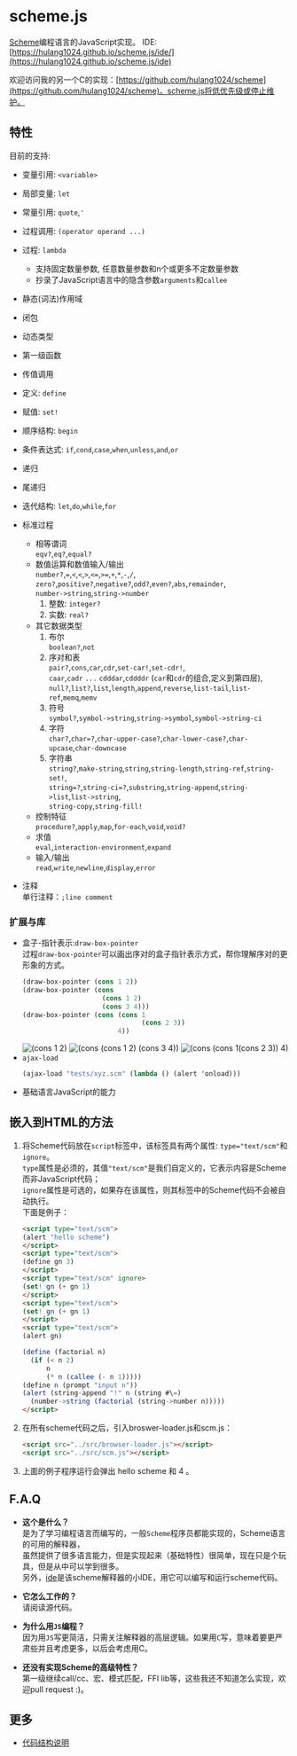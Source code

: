 ﻿# scheme.js

[Scheme](https://en.wikipedia.org/wiki/Scheme_(programming_language))编程语言的JavaScript实现。  
IDE: [https://hulang1024.github.io/scheme.js/ide/](https://hulang1024.github.io/scheme.js/ide)  

欢迎访问我的另一个C的实现：[https://github.com/hulang1024/scheme](https://github.com/hulang1024/scheme)。scheme.js将低优先级或停止维护。


## 特性
目前的支持:
* 变量引用: `<variable>`
* 局部变量: `let`
* 常量引用: `quote`,`'`  
* 过程调用: `(operator operand ...)`
* 过程: `lambda`  
  + 支持固定数量参数, 任意数量参数和n个或更多不定数量参数  
  + 抄录了JavaScript语言中的隐含参数`arguments`和`callee`
* 静态(词法)作用域
* 闭包
* 动态类型
* 第一级函数
* 传值调用
* 定义: `define`
* 赋值: `set!`
* 顺序结构: `begin`
* 条件表达式: `if`,`cond`,`case`,`when`,`unless`,`and`,`or`
* 递归
* 尾递归
* 迭代结构: `let`,`do`,`while`,`for`
* 标准过程
    + 相等谓词  
        `eqv?`,`eq?`,`equal?`
    + 数值运算和数值输入/输出  
        `number?`,`=`,`<`,`<`,`>`,`<=`,`>=`,`+`,`*`,`-`,`/`,
        `zero?`,`positive?`,`negative?`,`odd?`,`even?`,`abs`,`remainder`,  
        `number->string`,`string->number`
       1. 整数: `integer?`
       2. 实数: `real?`
    + 其它数据类型  
       1. 布尔  
        `boolean?`,`not`
       2. 序对和表  
        `pair?`,`cons`,`car`,`cdr`,`set-car!`,`set-cdr!`,  
        `caar`,`cadr` `...` `cdddar`,`cddddr` (`car`和`cdr`的组合,定义到第四层),  
        `null?`,`list?`,`list`,`length`,`append`,`reverse`,`list-tail`,`list-ref`,`memq`,`memv`
       3. 符号  
        `symbol?`,`symbol->string`,`string->symbol`,`symbol->string-ci`
       4. 字符  
        `char?`,`char=?`,`char-upper-case?`,`char-lower-case?`,`char-upcase`,`char-downcase`
       5. 字符串  
        `string?`,`make-string`,`string`,`string-length`,`string-ref`,`string-set!`,  
        `string=?`,`string-ci=?`,`substring`,`string-append`,`string->list`,`list->string`,  
        `string-copy`,`string-fill!`
    + 控制特征  
        `procedure?`,`apply`,`map`,`for-each`,`void`,`void?`
    + 求值  
        `eval`,`interaction-environment`,`expand`
    + 输入/输出  
        `read`,`write`,`newline`,`display`,`error`
 
* 注释  
  单行注释：`;line comment`
### 扩展与库
* 盒子-指针表示:`draw-box-pointer`  
  过程`draw-box-pointer`可以画出序对的盒子指针表示方式，帮你理解序对的更形象的方式。  
  ```scheme
  (draw-box-pointer (cons 1 2))
  (draw-box-pointer (cons
                      (cons 1 2)
                      (cons 3 4)))
  (draw-box-pointer (cons (cons 1
                                (cons 2 3))
                          4))
   ```
  ![(cons 1 2)](docs/images/bp1.png)
  ![(cons (cons 1 2) (cons 3 4))](docs/images/bp2.png)
  ![(cons (cons 1(cons 2 3)) 4)](docs/images/bp3.png)
* `ajax-load`
  ```scheme
  (ajax-load "tests/xyz.scm" (lambda () (alert 'onload)))
  ```
* 基础语言JavaScript的能力


## 嵌入到HTML的方法
 1. 将Scheme代码放在`script`标签中，该标签具有两个属性: `type="text/scm"`和`ignore`。  
  `type`属性是必须的，其值`"text/scm"`是我们自定义的，它表示内容是Scheme而非JavaScript代码；  
  `ignore`属性是可选的，如果存在该属性，则其标签中的Scheme代码不会被自动执行。  
  下面是例子：
    ```html
    <script type="text/scm">
    (alert "hello scheme")
    </script>
    <script type="text/scm">
    (define gn 3)
    </script>
    <script type="text/scm" ignore>
    (set! gn (+ gn 1)
    </script>
    <script type="text/scm">
    (set! gn (+ gn 1)
    </script>
    <script type="text/scm">
    (alert gn)
    
    (define (factorial n)
      (if (< n 2)
          n
          (* n (callee (- n 1)))))
    (define n (prompt "input n"))
    (alert (string-append "!" n (string #\=)
      (number->string (factorial (string->number n)))))
    </script>
    ```

 2. 在所有scheme代码之后，引入broswer-loader.js和scm.js：
    ```html
    <script src="../src/browser-loader.js"></script>
    <script src="../src/scm.js"></script>
    ```

 3. 上面的例子程序运行会弹出 hello scheme 和 4 。

## F.A.Q
* __这个是什么？__  
是为了学习编程语言而编写的，一般`Scheme`程序员都能实现的，Scheme语言的可用的解释器，  
虽然提供了很多语言能力，但是实现起来（基础特性）很简单，现在只是个玩具，但是从中可以学到很多。  
另外，[ide](https://hlpp.github.io/scheme.js/ide/)是该scheme解释器的小IDE，用它可以编写和运行scheme代码。

* __它怎么工作的？__  
请阅读源代码。
* __为什么用`JS`编程？__  
因为用`JS`写更简洁，只需关注解释器的高层逻辑。如果用`C`写，意味着要更严肃些并且考虑更多，以后会考虑用C。

* __还没有实现Scheme的高级特性？__  
第一级继续call/cc、宏、模式匹配，FFI lib等，这些我还不知道怎么实现，欢迎pull request :)。

## 更多
- [代码结构说明](docs/code_struct.md)

   
